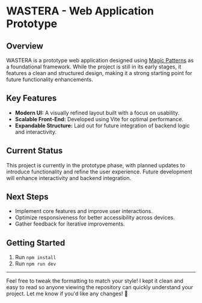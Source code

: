 # WASTERA - Web Application Prototype

## Overview
WASTERA is a prototype web application designed using [Magic Patterns](https://magicpatterns.com) as a foundational framework. While the project is still in its early stages, it features a clean and structured design, making it a strong starting point for future functionality enhancements.

## Key Features
- **Modern UI:** A visually refined layout built with a focus on usability.
- **Scalable Front-End:** Developed using Vite for optimal performance.
- **Expandable Structure:** Laid out for future integration of backend logic and interactivity.

## Current Status
This project is currently in the prototype phase, with planned updates to introduce functionality and refine the user experience. Future development will enhance interactivity and backend integration.

## Next Steps
- Implement core features and improve user interactions.
- Optimize responsiveness for better accessibility across devices.
- Gather feedback for iterative improvements.

## Getting Started
1. Run `npm install`
2. Run `npm run dev`

---

Feel free to tweak the formatting to match your style! I kept it clean and easy to read so anyone viewing the repository can quickly understand your project. Let me know if you'd like any changes! 🚀
